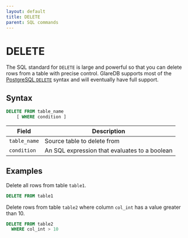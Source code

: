 ```yaml
---
layout: default
title: DELETE
parent: SQL commands
---
```


# DELETE

The SQL standard for `DELETE` is large and powerful 
so that you can delete rows from a table with precise 
control. GlareDB supports most of the [PostgreSQL `DELETE`]
syntax and will eventually have full support.

## Syntax

```sql
DELETE FROM table_name
    [ WHERE condition ]
```

| Field              | Description                                   |
| ------------------ | --------------------------------------------- |
| `table_name`       | Source table to delete from                   |
| `condition`        | An SQL expression that evaluates to a boolean |

## Examples

Delete all rows from table `table1`.

```sql
DELETE FROM table1
```

Delete rows from table `table2` where column `col_int` has a value greater than 10.

```sql
DELETE FROM table2
  WHERE col_int > 10
```

[PostgreSQL `DELETE`]: https://www.postgresql.org/docs/current/sql-delete.html
